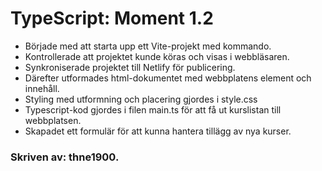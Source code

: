 # TypeScript: Moment 1.2

- Började med att starta upp ett Vite-projekt med kommando.
- Kontrollerade att projektet kunde köras och visas i webbläsaren. 
- Synkroniserade projektet till Netlify för publicering.  
- Därefter utformades html-dokumentet med webbplatens element och innehåll.
- Styling med utformning och placering gjordes i style.css
- Typescript-kod gjordes i filen main.ts för att få ut kurslistan till webbplatsen. 
- Skapadet ett formulär för att kunna hantera tillägg av nya kurser. 






### Skriven av: thne1900. 